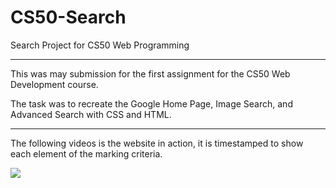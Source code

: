# CS50-Search
Search Project for CS50 Web Programming

---

This was may submission for the first assignment for the CS50 Web Development course.

The task was to recreate the Google Home Page, Image Search, and Advanced Search with CSS and HTML.

---

The following videos is the website in action, it is timestamped to show each element of the marking criteria.

[![](https://img.youtube.com/vi/XPdDLUyoO-Y/0.jpg)](http://www.youtube.com/watch?v=XPdDLUyoO-Y "Click to play on Youtube.com")